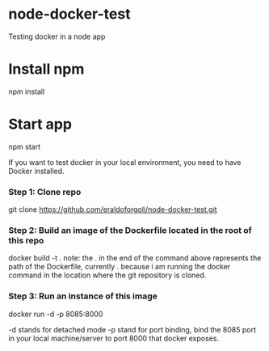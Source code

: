 # node-docker-test
Testing docker in a node app

# Install npm
npm install

# Start app
npm start

If you want to test docker in your local environment, you need to have Docker installed.

### Step 1: Clone repo
git clone https://github.com/eraldoforgoli/node-docker-test.git

### Step 2: Build an image of the Dockerfile located in the root of this repo
docker build -t <your-image-name-here> . 
note: the . in the end of the command above represents the path of the Dockerfile, currently . because i am running the docker 
command in the location where the git repository is cloned.

### Step 3: Run an instance of this image
docker run -d -p 8085:8000 <image-name-here>

-d stands for detached mode
-p stand for port binding, bind the 8085 port in your local machine/server to port 8000 that docker exposes.

